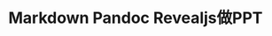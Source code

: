 ---
title: "Markdown Pandoc Revealjs做PPT"
permalink: /ppt_by_mardown_pandoc_reveal/
layout: page
---